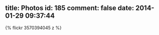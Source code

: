 title: Photos
id: 185
comment: false
date: 2014-01-29 09:37:44
---

 {% flickr 3570394045 z %}

&nbsp;

&nbsp;
